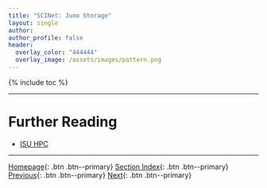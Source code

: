 ```yaml
---
title: "SCINet: Juno Storage"
layout: single
author:
author_profile: false
header:
  overlay_color: "444444"
  overlay_image: /assets/images/pattern.png
---
```


{% include toc %}









___
# Further Reading
* [ISU HPC](../03-ISUHPC/01-isu-hpc-intro)


___

[Homepage](../../../index.md){: .btn  .btn--primary}
[Section Index](../../00-IntroToHPC-LandingPage){: .btn  .btn--primary}
[Previous](03-scinet-ceres-cluster){: .btn  .btn--primary}
[Next](../03-ISUHPC/01-isu-hpc-intro){: .btn  .btn--primary}
